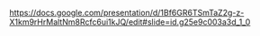 https://docs.google.com/presentation/d/1Bf6GR6TSmTaZ2g-z-X1km9rHrMaltNm8Rcfc6ui1kJQ/edit#slide=id.g25e9c003a3d_1_0
